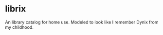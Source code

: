 librix
======

An library catalog for home use. Modeled to look like I remember Dynix from my childhood.

